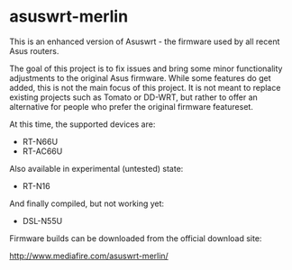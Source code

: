 asuswrt-merlin
==============

This is an enhanced version of Asuswrt - the firmware used by all recent Asus routers.

The goal of this project is to fix issues and bring some minor functionality adjustments to the
original Asus firmware.  While some features do get added, this is not the main focus of this project.
It is not meant to replace existing projects such as Tomato or DD-WRT, but rather to offer an alternative
for people who prefer the original firmware featureset.

At this time, the supported devices are:

- RT-N66U
- RT-AC66U


Also available in experimental (untested) state:
- RT-N16

And finally compiled, but not working yet:
- DSL-N55U

Firmware builds can be downloaded from the official download site:

http://www.mediafire.com/asuswrt-merlin/
